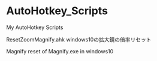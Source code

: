 # AutoHotkey_Scripts
My AutoHotkey Scripts


ResetZoomMagnify.ahk
windows10の拡大鏡の倍率リセット

Magnify reset of Magnify.exe in windows10



